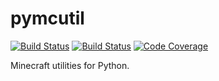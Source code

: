 # pymcutil
[![Build Status](https://img.shields.io/travis/Arcensoth/pymcutil/master.svg?label=master)](https://travis-ci.org/Arcensoth/pymcutil)
[![Build Status](https://img.shields.io/travis/Arcensoth/pymcutil/dev.svg?label=dev)](https://travis-ci.org/Arcensoth/pymcutil)
[![Code Coverage](https://img.shields.io/coveralls/Arcensoth/pymcutil.svg)](https://coveralls.io/github/Arcensoth/pymcutil)

Minecraft utilities for Python.

